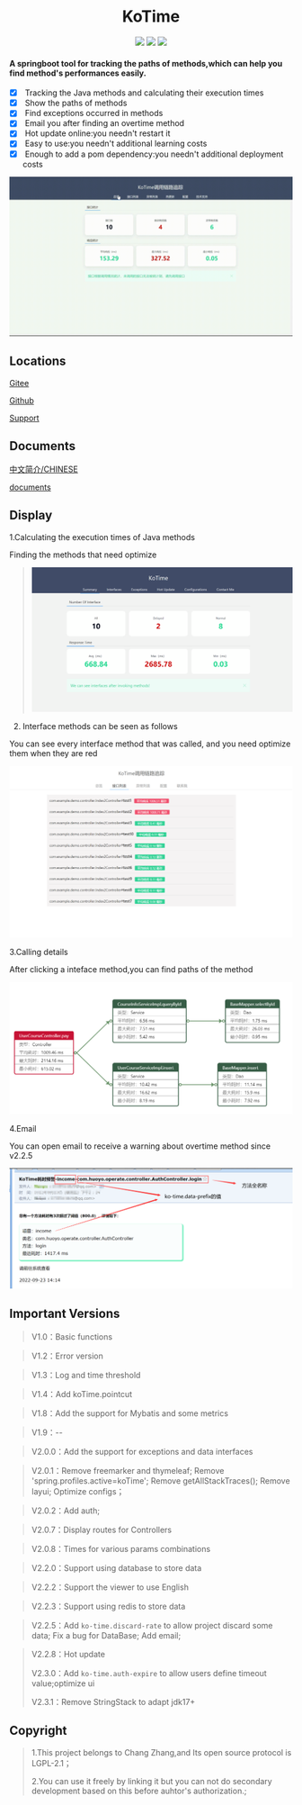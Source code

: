 <div align="center">
    <h1 >KoTime</h1> 
</div>


<div align="center">
    <img src='https://shields.io/badge/version-2.3.2-green.svg'>
    <img src='https://shields.io/badge/author-Chang Zhang-dbab09.svg'>
    <img src='https://shields.io/badge/dependencies-Spring|aspectjweaver|tomcat|UIKit-r.svg'>
</div>

<h4>A springboot tool for tracking the paths of methods,which can help you find method's performances easily.</h4>

<ul class="task-list">
    <li class="task-list-item">
    <input type="checkbox" class="task-list-item-checkbox" checked > Tracking the Java methods and calculating their execution times</li>
    <li class="task-list-item">
    <input type="checkbox" class="task-list-item-checkbox" checked > Show the paths of methods</li>
    <li class="task-list-item">
    <input type="checkbox" class="task-list-item-checkbox" checked > Find exceptions occurred in methods</li>
    <li class="task-list-item">
    <input type="checkbox" class="task-list-item-checkbox" checked > Email you after finding an overtime method</li>
    <li class="task-list-item">
    <input type="checkbox" class="task-list-item-checkbox" checked > Hot update online:you needn't restart it</li>
    <li class="task-list-item">
    <input type="checkbox" class="task-list-item-checkbox" checked > Easy to use:you needn't additional learning costs</li>
    <li class="task-list-item">
    <input type="checkbox" class="task-list-item-checkbox" checked > Enough to add a pom dependency:you needn't additional deployment costs</li>
</ul>


![222](docs/kotime.gif)


## Locations

[Gitee](https://gitee.com/huoyo/ko-time.git)

[Github](https://github.com/huoyo/ko-time.git)

[Support](https://www.patreon.com/chongyang)

## Documents

[中文简介/CHINESE](README.md)

[documents](http://kotimedoc.langpy.cn/)



## Display

1.Calculating the execution times of Java methods

Finding the methods that need optimize

> ![输入图片说明](docs/v220/syy.png)

2. Interface methods can be seen as follows

You can see every interface method that was called, and you need optimize them when they are red

![输入图片说明](docs/v201/apis.png)

3.Calling details

After clicking a inteface method,you can find paths of the method

![输入图片说明](docs/v204/ff.png)


4.Email

You can open email to receive a warning about overtime method since v2.2.5

![输入图片说明](docs/v200/image.png)

## Important Versions

> V1.0：Basic functions

> V1.2：Error version

> V1.3：Log and time threshold

> V1.4：Add koTime.pointcut


> V1.8：Add the support for Mybatis and some metrics

> V1.9：--

> V2.0.0：Add the support for exceptions and data interfaces

> V2.0.1：Remove freemarker and thymeleaf;
          Remove 'spring.profiles.active=koTime';
          Remove getAllStackTraces();
          Remove layui;
          Optimize configs；

> V2.0.2：Add auth;


> V2.0.7：Display routes for Controllers

> V2.0.8：Times for various params combinations

> V2.2.0：Support using database to store data

> V2.2.2：Support the viewer to use English

> V2.2.3：Support using redis to store data

> V2.2.5：Add `ko-time.discard-rate` to allow project discard some data;
    Fix a bug for DataBase;
    Add email;

> V2.2.8：Hot update
> 
> V2.3.0：Add `ko-time.auth-expire` to allow users define timeout value;optimize ui
> 
> V2.3.1：Remove StringStack to adapt jdk17+

## Copyright

> 1.This project belongs to Chang Zhang,and Its open source protocol is LGPL-2.1；
>
> 2.You can use it freely by linking it but you can not do secondary development based on this before auhtor's authorization.;
>





